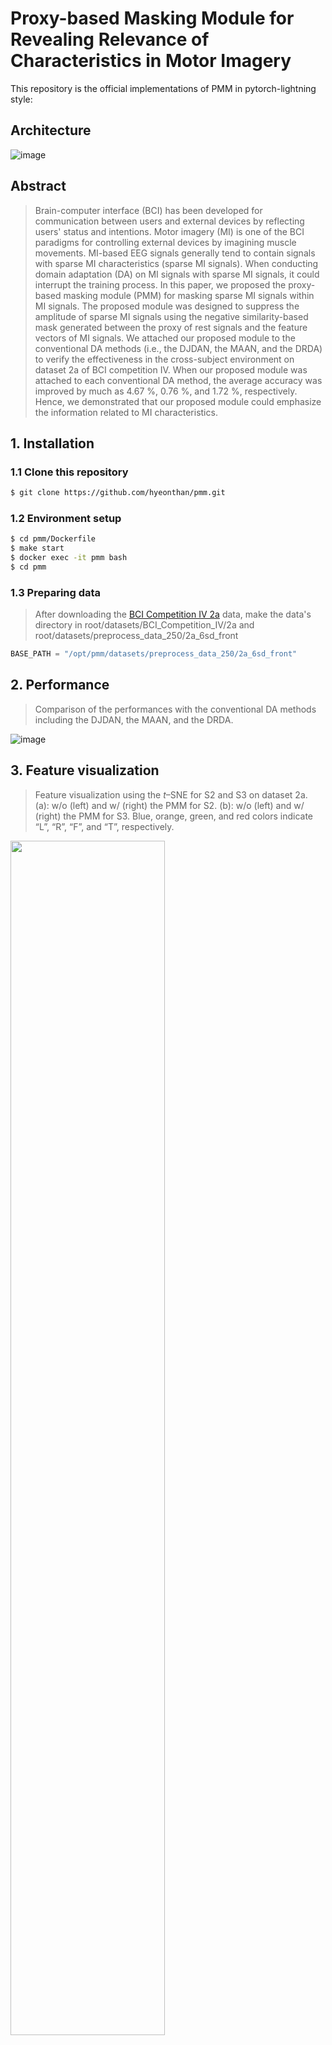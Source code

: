 # Proxy-based Masking Module for Revealing Relevance of Characteristics in Motor Imagery

This repository is the official implementations of PMM in pytorch-lightning style:

## Architecture
![image](https://github.com/hyeonthan/pmm/assets/74582262/d1bb916f-332a-47c4-b485-1d87a085a036)

## Abstract
> Brain-computer interface (BCI) has been developed for communication between users and external devices by reflecting users' status and intentions. Motor imagery (MI) is one of the BCI paradigms for controlling external devices by imagining muscle movements. MI-based EEG signals generally tend to contain signals with sparse MI characteristics (sparse MI signals). When conducting domain adaptation (DA) on MI signals with sparse MI signals, it could interrupt the training process. In this paper, we proposed the proxy-based masking module (PMM) for masking sparse MI signals within MI signals. The proposed module was designed to suppress the amplitude of sparse MI signals using the negative similarity-based mask generated between the proxy of rest signals and the feature vectors of MI signals. We attached our proposed module to the conventional DA methods (i.e., the DJDAN, the MAAN, and the DRDA) to verify the effectiveness in the cross-subject environment on dataset 2a of BCI competition IV. When our proposed module was attached to each conventional DA method, the average accuracy was improved by much as 4.67 %, 0.76 %, and 1.72 %, respectively. Hence, we demonstrated that our proposed module could emphasize the information related to MI characteristics.

## 1. Installation

### 1.1 Clone this repository

```bash
$ git clone https://github.com/hyeonthan/pmm.git
```

### 1.2 Environment setup

```bash
$ cd pmm/Dockerfile
$ make start
$ docker exec -it pmm bash
$ cd pmm
```

### 1.3 Preparing data

> After downloading the [BCI Competition IV 2a](https://www.bbci.de/competition/iv/#download) data, make the data's directory in root/datasets/BCI_Competition_IV/2a and root/datasets/preprocess_data_250/2a_6sd_front

```python
BASE_PATH = "/opt/pmm/datasets/preprocess_data_250/2a_6sd_front"
```

## 2. Performance

> Comparison of the performances with the conventional DA methods including the DJDAN, the MAAN, and the DRDA.


![image](https://github.com/hyeonthan/pmm/assets/74582262/77c1b847-8ee9-4e98-aad3-f300a6e1b1e0)


## 3. Feature visualization

> Feature visualization using the _t_–SNE for S2 and S3 on dataset 2a. <br>(a): w/o (left) and w/ (right) the PMM for S2. (b): w/o (left) and w/ (right) the PMM for S3. Blue, orange, green, and red colors indicate “L”, “R”, “F”, and “T”, respectively.

<img src = "https://github.com/hyeonthan/pmm/assets/74582262/c0bf4511-aa21-4928-b0dc-ddd5463f4da4" width="70%" height="70%">




